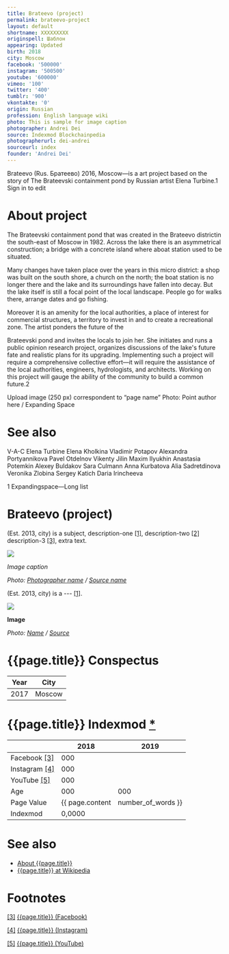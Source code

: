 ```yaml
---
title: Brateevo (project)
permalink: brateevo-project
layout: default
shortname: XXXXXXXXX
originspell: Шаблон
appearing: Updated
birth: 2018
city: Moscow
facebook: '500000'
instagram: '500500'
youtube: '600000'
vimeo: '100'
twitter: '400'
tumblr: '900'
vkontakte: '0'
origin: Russian
profession: English language wiki
photo: This is sample for image caption
photographer: Andrei Dei
source: Indexmod Blockchainpedia
photographerurl: dei-andrei
sourceurl: index
founder: 'Andrei Dei'
---
```

Brateevo (Rus. Братеево) 2016, Moscow—is a art project based on the story of The Brateevski containment pond by Russian artist Elena Turbine.1 Sign in to edit

# About project

The Brateevski containment pond that was created in the Brateevo districtin the south-east of Moscow in 1982. Across the lake there is an asymmetrical construction; a bridge with a concrete island where aboat station used to be situated.

Many changes have taken place over the years in this micro district: a shop was built on the south shore, a church on the north; the boat station is no longer there and the lake and its surroundings have fallen into decay. But the lake itself is still a focal point of the local landscape. People go for walks there, arrange dates and go fishing.

Moreover it is an amenity for the local authorities, a place of interest for commercial structures, a territory to invest in and to create a recreational zone. The artist ponders the future of the

Brateevski pond and invites the locals to join her. She initiates and runs a public opinion research project, organizes discussions of the lake's future fate and realistic plans for its upgrading. Implementing such a project will require a comprehensive collective effort—it will require the assistance of the local authorities, engineers, hydrologists, and architects. Working on this project will gauge the ability of the community to build a common future.2


Upload image (250 px) correspondent to “page name”
Photo: Point author here / Expanding Space

# See also

V-A-C
Elena Turbine
Elena Kholkina
Vladimir Potapov
Alexandra Portyannikova
Pavel Otdelnov
Vikenty Jilin
Maxim Ilyukhin
Anastasia Potemkin
Alexey Buldakov
Sara Culmann
Anna Kurbatova
Alia Sadretdinova
Veronika Zlobina
Sergey Katich
Daria Irincheeva

1 Expandingspace—Long list

# Brateevo (project)

(Est. 2013, city) is a subject, description-one <span id="a1">[\[1\]](#f1)</span>, description-two <span id="a2">[\[2\]](#f2)</span> description-3 <span id="a3">[\[3\]](#f3)</span>, extra text.

![](/images/image-name.jpg)

*Image caption*

*Photo: [Photographer name](http://example.net/) / [Source name](http://example.net/)*

(Est. 2013, city) is a --- <span id="a1">[\[1\]](#f1)</span>.

![](/encyclopedia/images/{{page.permalink}}.jpg)

**Image**

*Photo: [Name](index) / [Source](index)*

# {{page.title}} Conspectus

|Year|City|
|-|-|
|2017|Moscow|

# {{page.title}} Indexmod [*](indexmod)

||2018|2019|
|-|-|-|
|Facebook <span id="a3">[\[3\]](#f3)</span>|000||
|Instagram <span id="a4">[\[4\]](#f4)</span>|000||
|YouTube <span id="a5">[\[5\]](#f5)</span>|000||
|Age|000|000|
|Page Value|{{ page.content | number_of_words }}||
|Indexmod|0,0000||

# See also

+ [About {{page.title}}](index)
+ [{{page.title}} at Wikipedia](index)

# Footnotes

[[3]](#a3) <span id="f3"></span> [{{page.title}} (Facebook)](index)

[[4]](#a4) <span id="f4"></span> [{{page.title}} (Instagram)](index)

[[5]](#a5) <span id="f5"></span> [{{page.title}} (YouTube)](index)
